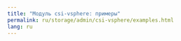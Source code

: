 ```yaml
---
title: "Модуль csi-vsphere: примеры"
permalink: ru/storage/admin/csi-vsphere/examples.html
lang: ru
---
```

